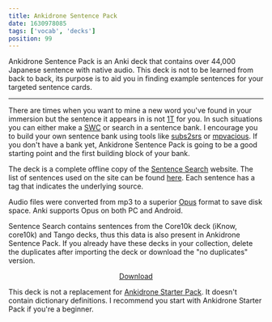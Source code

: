 ```yaml
---
title: Ankidrone Sentence Pack
date: 1630978085
tags: ['vocab', 'decks']
position: 99
---
```


Ankidrone Sentence Pack is an Anki deck
that contains over 44,000 Japanese sentence with native audio.
This deck is not to be learned from back to back,
its purpose is to aid you in finding example sentences
for your targeted sentence cards.

****

There are times when you want to mine a new word you've found in your immersion
but the sentence it appears in is not
[1T](one-target-sentences.html)
for you.
In such situations you can either make a
[SWC](discussing-various-card-templates.html#simple-word-cards)
or search in a sentence bank.
I encourage you to build your own sentence bank
using tools like
[subs2srs](our-immersion-learning-toolset.html#subs2srs)
or
[mpvacious](mining-from-movies-and-tv-shows.html).
If you don't have a bank yet,
Ankidrone Sentence Pack is going to be a good starting point
and the first building block of your bank.

The deck is a complete offline copy of the
[Sentence Search](https://sentencesearch.neocities.org/)
website.
The list of sentences used on the site can be found
[here](https://receptomanijalogi.web.app/site/data/all_v11.json).
Each sentence has a tag that indicates the underlying source.

Audio files were converted from mp3 to a superior
[Opus](https://opus-codec.org/)
format to save disk space.
Anki supports Opus on both PC and Android.

Sentence Search contains sentences from the Core10k deck (iKnow, core10k) and Tango decks,
thus this data is also present in Ankidrone Sentence Pack.
If you already have these decks in your collection,
delete the duplicates after importing the deck
or download the "no duplicates" version.

<p align="center"><a class="download_button" href="https://disk.yandex.com/d/yZsomdq4WB-crg">Download</a></p>

This deck is not a replacement for
[Ankidrone Starter Pack](basic-vocabulary.html).
It doesn't contain dictionary definitions.
I recommend you start with Ankidrone Starter Pack if you're a beginner.
